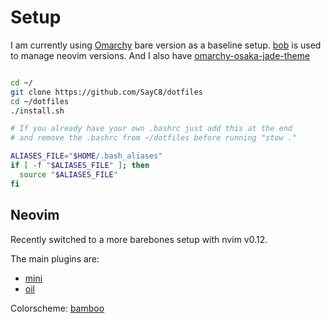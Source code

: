 # Setup

I am currently using [Omarchy](https://omarchy.org/) bare version as a baseline setup.
[bob](https://github.com/MordechaiHadad/bob) is used to manage neovim versions.
And I also have [omarchy-osaka-jade-theme](https://github.com/Justikun/omarchy-osaka-jade-theme)

```bash

cd ~/
git clone https://github.com/SayC8/dotfiles
cd ~/dotfiles
./install.sh

# If you already have your own .bashrc just add this at the end
# and remove the .bashrc from ~/dotfiles before running "stow ."

ALIASES_FILE="$HOME/.bash_aliases"
if [ -f "$ALIASES_FILE" ]; then
  source "$ALIASES_FILE"
fi

```

## Neovim

Recently switched to a more barebones setup with nvim v0.12.

The main plugins are:

- [mini](https://github.com/echasnovski/mini.nvim)
- [oil](https://github.com/stevearc/oil.nvim)

Colorscheme: [bamboo](https://github.com/ribru17/bamboo.nvim)
